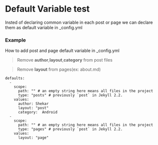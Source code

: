 # Default Variable test

Insted of declaring common variable in each post or page we can declare them as default variable in _config.yml

### Example 
How to add post and page default variable in _config.yml
> Remove **author**,**layout**,**category** from post files

>Remove **layout** from pages(ex: about.md)

```
defaults:
  -
    scope:
      path: "" # an empty string here means all files in the project
      type: "posts" # previously `post` in Jekyll 2.2.
    values:
      author: Shekar
      layout: "post"
      category:  Android
  -
    scope:
      path: "" # an empty string here means all files in the project
      type: "pages" # previously `post` in Jekyll 2.2.
    values:
      layout: "page"
```      
 



